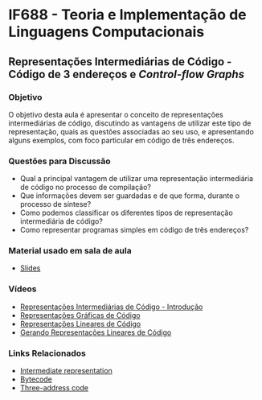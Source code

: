 # IF688 - Teoria e Implementação de Linguagens Computacionais

## Representações Intermediárias de Código - Código de 3 endereços e *Control-flow Graphs*

### Objetivo

O objetivo desta aula é apresentar o conceito de representações intermediárias de código, discutindo as vantagens de utilizar este tipo de representação, quais as questões associadas ao seu uso, e apresentando alguns exemplos, com foco particular em código de três endereços.

### Questões para Discussão

- Qual a principal vantagem de utilizar uma representação intermediária de código no processo de compilação? 
- Que informações devem ser guardadas e de que forma, durante o processo de síntese? 
- Como podemos classificar os diferentes tipos de representação intermediária de código? 
- Como representar programas simples em código de três endereços?

### Material usado em sala de aula

- [Slides](https://drive.google.com/file/d/1uodMeaQFT6LcYHk1ltKcJ0mveGL9etM4/view?usp=sharing)

### Vídeos

- [Representações Intermediárias de Código - Introdução](https://www.youtube.com/watch?v=DE9dcfDLQ2U)
- [Representações Gráficas de Código](https://www.youtube.com/watch?v=D_kn_P0jxFA)
- [Representações Lineares de Código](https://www.youtube.com/watch?v=OlSgNM7k6Vc)
- [Gerando Representações Lineares de Código](https://www.youtube.com/watch?v=T69WHa90QQs)

### Links Relacionados

- [Intermediate representation](https://en.wikipedia.org/wiki/Intermediate_representation)
- [Bytecode](https://en.wikipedia.org/wiki/Bytecode)
- [Three-address code](https://en.wikipedia.org/wiki/Three-address_code)
